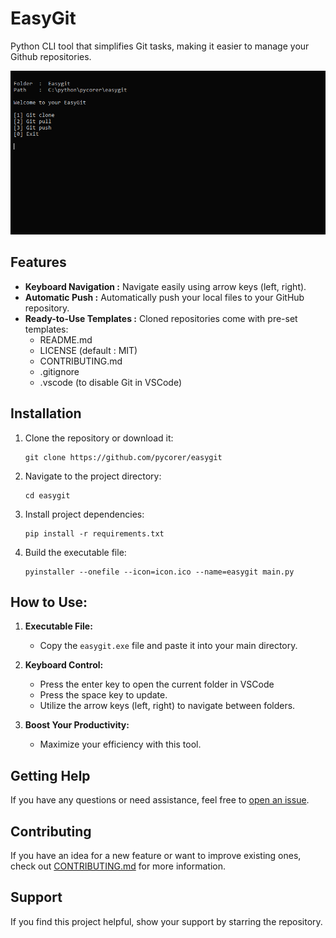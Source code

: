 # EasyGit

Python CLI tool that simplifies Git tasks, making it easier to manage your Github repositories.

![](image.png)

## Features

- **Keyboard Navigation :** Navigate easily using arrow keys (left, right).
- **Automatic Push :** Automatically push your local files to your GitHub repository.
- **Ready-to-Use Templates :** Cloned repositories come with pre-set templates:
  - README.md
  - LICENSE (default : MIT)
  - CONTRIBUTING.md
  - .gitignore
  - .vscode (to disable Git in VSCode)

## Installation

1. Clone the repository or download it:

   ```shell
   git clone https://github.com/pycorer/easygit
   ```

2. Navigate to the project directory:

   ```shell
   cd easygit
   ```

3. Install project dependencies:

   ```shell
   pip install -r requirements.txt
   ```

4. Build the executable file:

   ```shell
   pyinstaller --onefile --icon=icon.ico --name=easygit main.py
   ```

## How to Use:

1. **Executable File:**
   - Copy the `easygit.exe` file and paste it into your main directory.

2. **Keyboard Control:**
   - Press the enter key to open the current folder in VSCode
   - Press the space key to update.
   - Utilize the arrow keys (left, right) to navigate between folders.

3. **Boost Your Productivity:**
   - Maximize your efficiency with this tool.

## Getting Help

If you have any questions or need assistance, feel free to [open an issue](https://github.com/pycorer/easygit/issues).

## Contributing

If you have an idea for a new feature or want to improve existing ones, check out [CONTRIBUTING.md](CONTRIBUTING.md) for more information.

## Support

If you find this project helpful, show your support by starring the repository.